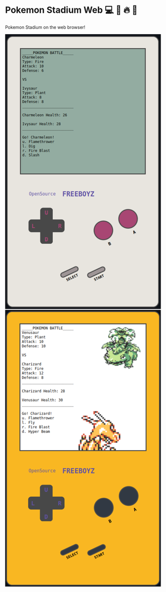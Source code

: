 # Pokemon Stadium Web :computer: :penguin: :fire: :dragon:
Pokemon Stadium on the web browser! 

<p>
    <img src="assets/sample.png" alt="Gameboy preview sample">
    <img src="assets/sample2.png" alt="Gameboy preview sample">
</p>